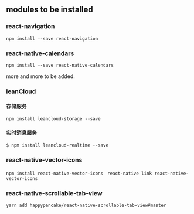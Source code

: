 

## modules to be installed

### react-navigation

`npm install --save react-navigation`

### react-native-calendars

`npm install --save react-native-calendars`

more and more to be added.

### leanCloud 
#### 存储服务

`npm install leancloud-storage --save`

#### 实时消息服务


`$ npm install leancloud-realtime --save`

### react-native-vector-icons

`npm install react-native-vector-icons `
` react-native link react-native-vector-icons `

### react-native-scrollable-tab-view

`yarn add happypancake/react-native-scrollable-tab-view#master `
